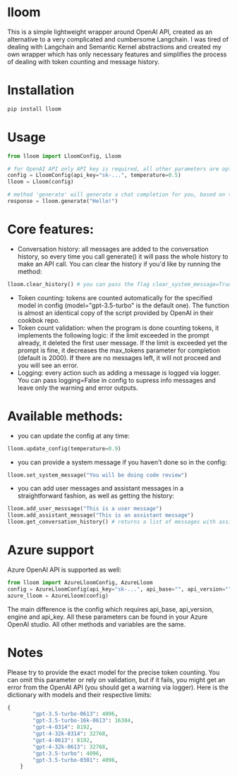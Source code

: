 # lloom
This is a simple lightweight wrapper around OpenAI API, created as an alternative to a very complicated and cumbersome Langchain. I was tired of dealing with Langchain and Semantic Kernel abstractions and created my own wrapper which has only necessary features and simplifies the process of dealing with token counting and message history. 

# Installation
```bash
pip install lloom
```

# Usage
```python
from lloom import LloomConfig, Lloom

# for OpenAI API only API key is required, all other parameters are optional. Config is managed via Pydantic, therefore you will get an error if some parameters don't adhere to their standards
config = LloomConfig(api_key="sk-...", temperature=0.5)
lloom = Lloom(config)

# method 'generate' will generate a chat completion for you, based on the prompt
response = lloom.generate("Hello!")
```

# Core features: 
- Conversation history: all messages are added to the conversation history, so every time you call generate() it will pass the whole history to make an API call. You can clear the history if you'd like by running the method:
```python
lloom.clear_history() # you can pass the flag clear_system_message=True if you want to delete the system message too
```
- Token counting: tokens are counted automatically for the specified model in config (model="gpt-3.5-turbo" is the default one). The function is almost an identical copy of the script provided by OpenAI in their cookbok repo.
- Token count validation: when the program is done counting tokens, it implements the following logic: if the limit exceeded in the prompt already, it deleted the first user message. If the limit is exceeded yet the prompt is fine, it decreases the max_tokens parameter for completion (default is 2000). If there are no messages left, it will not proceed and you will see an error.
- Logging: every action such as adding a message is logged via logger. You can pass logging=False in config to supress info messages and leave only the warning and error outputs. 

# Available methods: 
- you can update the config at any time:
```python
lloom.update_config(temperature=0.9)
```
- you can provide a system message if you haven't done so in the config:
```python
lloom.set_system_message("You will be doing code review")
```
- you can add user messages and assistant messages in a straightforward fashion, as well as getting the history:
```python
lloom.add_user_messsage("This is a user message")
lloom.add_assistant_message("This is an assistant message")
lloom.get_conversation_history() # returns a list of messages with assigned roles
```
# Azure support
Azure OpenAI API is supported as well: 
```python
from lloom import AzureLloomConfig, AzureLloom
config = AzureLloomConfig(api_key="sk-...", api_base="", api_version="", engine="")
azure_lloom = AzureLloom(config)
```
The main difference is the config which requires api_base, api_version, engine and api_key. All these parameters can be found in your Azure OpenAI studio. All other methods and variables are the same. 

# Notes 
Please try to provide the exact model for the precise token counting. You can omit this parameter or rely on validation, but if it fails, you might get an error from the OpenAI API (you should get a warning via logger). Here is the dictionary with models and their respective limits: 
```python
{
        "gpt-3.5-turbo-0613": 4096,
        "gpt-3.5-turbo-16k-0613": 16384,
        "gpt-4-0314": 8192,
        "gpt-4-32k-0314": 32768,
        "gpt-4-0613": 8192,
        "gpt-4-32k-0613": 32768,
        "gpt-3.5-turbo": 4096,
        "gpt-3.5-turbo-0301": 4096,
    }
```
